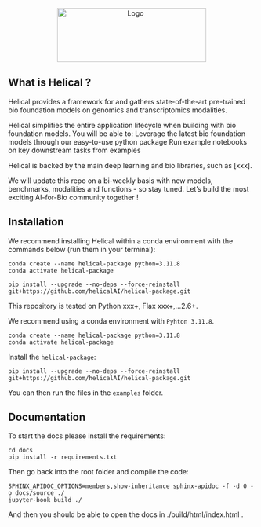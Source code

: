 <div align="center">
  <img src="https://github.com/helicalAI/helical-package/blob/main/assets/logo%2Bname.png" alt="Logo" width="304" height="110">
</div>

## What is Helical ?

Helical provides a framework for and gathers state-of-the-art pre-trained bio foundation models on genomics and transcriptomics modalities.

Helical simplifies the entire application lifecycle when building with bio foundation models. You will be able to:
Leverage the latest bio foundation models through our easy-to-use python package
Run example notebooks on key downstream tasks from examples

Helical is backed by the main deep learning and bio libraries, such as [xxx].

We will update this repo on a bi-weekly basis with new models, benchmarks, modalities and functions - so stay tuned.
Let’s build the most exciting AI-for-Bio community together !

## Installation

We recommend installing Helical within a conda environment with the commands below (run them in your terminal):
```
conda create --name helical-package python=3.11.8
conda activate helical-package
```
```
pip install --upgrade --no-deps --force-reinstall git+https://github.com/helicalAI/helical-package.git
```

This repository is tested on Python xxx+, Flax xxx+,...2.6+.















We recommend using a conda environment with `Pyhton 3.11.8`.
```
conda create --name helical-package python=3.11.8
conda activate helical-package
```
Install the `helical-package`:

```
pip install --upgrade --no-deps --force-reinstall git+https://github.com/helicalAI/helical-package.git
```
You can then run the files in the `examples` folder.


## Documentation
To start the docs please install the requirements:

```
cd docs
pip install -r requirements.txt
```

Then go back into the root folder and compile the code:

```
SPHINX_APIDOC_OPTIONS=members,show-inheritance sphinx-apidoc -f -d 0 -o docs/source ./
jupyter-book build ./   

```
And then you should be able to open the docs in ./build/html/index.html .
